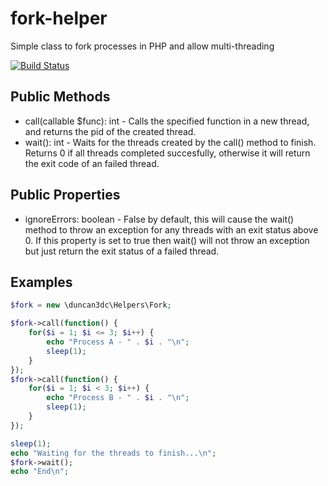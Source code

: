 fork-helper
===========

Simple class to fork processes in PHP and allow multi-threading

[![Build Status](https://travis-ci.org/duncan3dc/fork-helper.svg?branch=master)](https://travis-ci.org/duncan3dc/fork-helper)



Public Methods
--------------
* call(callable $func): int - Calls the specified function in a new thread, and returns the pid of the created thread.
* wait(): int - Waits for the threads created by the call() method to finish. Returns 0 if all threads completed succesfully, otherwise it will return the exit code of an failed thread.


Public Properties
-----------------
* ignoreErrors: boolean - False by default, this will cause the wait() method to throw an exception for any threads with an exit status above 0. If this property is set to true then wait() will not throw an exception but just return the exit status of a failed thread.


Examples
--------

```php
$fork = new \duncan3dc\Helpers\Fork;

$fork->call(function() {
	for($i = 1; $i <= 3; $i++) {
		echo "Process A - " . $i . "\n";
		sleep(1);
	}
});
$fork->call(function() {
	for($i = 1; $i < 3; $i++) {
		echo "Process B - " . $i . "\n";
		sleep(1);
	}
});

sleep(1);
echo "Waiting for the threads to finish...\n";
$fork->wait();
echo "End\n";
```
